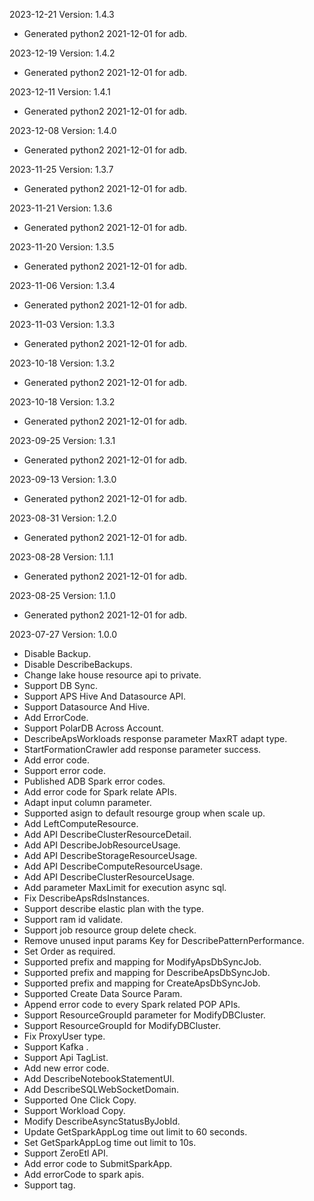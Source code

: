 2023-12-21 Version: 1.4.3
- Generated python2 2021-12-01 for adb.

2023-12-19 Version: 1.4.2
- Generated python2 2021-12-01 for adb.

2023-12-11 Version: 1.4.1
- Generated python2 2021-12-01 for adb.

2023-12-08 Version: 1.4.0
- Generated python2 2021-12-01 for adb.

2023-11-25 Version: 1.3.7
- Generated python2 2021-12-01 for adb.

2023-11-21 Version: 1.3.6
- Generated python2 2021-12-01 for adb.

2023-11-20 Version: 1.3.5
- Generated python2 2021-12-01 for adb.

2023-11-06 Version: 1.3.4
- Generated python2 2021-12-01 for adb.

2023-11-03 Version: 1.3.3
- Generated python2 2021-12-01 for adb.

2023-10-18 Version: 1.3.2
- Generated python2 2021-12-01 for adb.

2023-10-18 Version: 1.3.2
- Generated python2 2021-12-01 for adb.

2023-09-25 Version: 1.3.1
- Generated python2 2021-12-01 for adb.

2023-09-13 Version: 1.3.0
- Generated python2 2021-12-01 for adb.

2023-08-31 Version: 1.2.0
- Generated python2 2021-12-01 for adb.

2023-08-28 Version: 1.1.1
- Generated python2 2021-12-01 for adb.

2023-08-25 Version: 1.1.0
- Generated python2 2021-12-01 for adb.

2023-07-27 Version: 1.0.0
- Disable Backup.
- Disable DescribeBackups.
- Change  lake house resource api  to private.
- Support DB Sync.
- Support APS Hive And Datasource API.
- Support Datasource And Hive.
- Add ErrorCode.
- Support PolarDB Across Account.
- DescribeApsWorkloads response parameter MaxRT  adapt type.
- StartFormationCrawler add response parameter success.
- Add error code.
- Support error code.
- Published ADB Spark error codes.
- Add error code for Spark relate APIs.
- Adapt input column parameter.
- Supported asign to default resourge group when scale up.
- Add LeftComputeResource.
- Add API DescribeClusterResourceDetail.
- Add API DescribeJobResourceUsage.
- Add API DescribeStorageResourceUsage.
- Add API DescribeComputeResourceUsage.
- Add API DescribeClusterResourceUsage.
- Add parameter MaxLimit for execution async sql.
- Fix DescribeApsRdsInstances.
- Support describe elastic plan with the type.
- Support ram id validate.
- Support job resource group delete check.
- Remove unused input params Key for DescribePatternPerformance.
- Set Order as required.
- Supported prefix and mapping for ModifyApsDbSyncJob.
- Supported prefix and mapping for DescribeApsDbSyncJob.
- Supported prefix and mapping for CreateApsDbSyncJob.
- Supported Create Data Source Param.
- Append error code to every Spark related POP APIs.
- Support ResourceGroupId parameter for ModifyDBCluster.
- Support ResourceGroupId for ModifyDBCluster.
- Fix ProxyUser type.
- Support Kafka .
- Support Api TagList.
- Add new error code.
- Add DescribeNotebookStatementUI.
- Add DescribeSQLWebSocketDomain.
- Supported One Click Copy.
- Support Workload Copy.
- Modify DescribeAsyncStatusByJobId.
- Update GetSparkAppLog time out limit to 60 seconds.
- Set GetSparkAppLog time out limit to 10s.
- Support ZeroEtl API.
- Add error code to SubmitSparkApp.
- Add errorCode to spark apis.
- Support tag.

